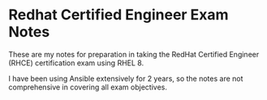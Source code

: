 # Redhat Certified Engineer Exam Notes

These are my notes for preparation in taking the RedHat Certified Engineer (RHCE) certification exam using RHEL 8.

I have been using Ansible extensively for 2 years, so the notes are not comprehensive in covering all exam objectives.
